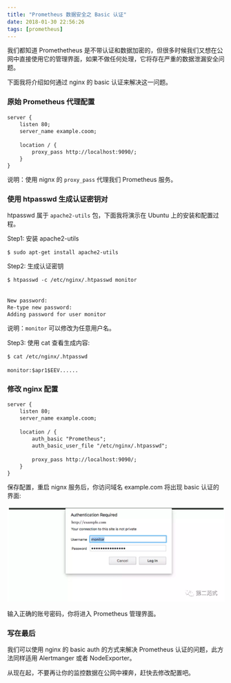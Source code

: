 ```yaml
---
title: "Prometheus 数据安全之 Basic 认证"
date: 2018-01-30 22:56:26
tags: [prometheus]
---
```


我们都知道 Promethetheus 是不带认证和数据加密的，但很多时候我们又想在公网中直接使用它的管理界面，如果不做任何处理，它将存在严重的数据泄漏安全问题。

下面我将介绍如何通过 nginx 的 basic 认证来解决这一问题。

### 原始 Prometheus 代理配置

```
server {
    listen 80;
    server_name example.coom;

    location / {
        proxy_pass http://localhost:9090/;
    }
}
```

说明：使用 nignx 的 `proxy_pass` 代理我们 Prometheus 服务。

### 使用 htpasswd 生成认证密钥对

htpasswd 属于 `apache2-utils` 包，下面我将演示在 Ubuntu 上的安装和配置过程。

Step1: 安装 apache2-utils

```
$ sudo apt-get install apache2-utils
```

Step2: 生成认证密钥

```
$ htpasswd -c /etc/nginx/.htpasswd monitor


New password:
Re-type new password:
Adding password for user monitor
```

说明：`monitor` 可以修改为任意用户名。

Step3: 使用 cat 查看生成内容:

```
$ cat /etc/nginx/.htpasswd

monitor:$apr1$EEV......
```

### 修改 nginx 配置

```
server {
    listen 80;
    server_name example.coom;

    location / {
        auth_basic "Prometheus";
        auth_basic_user_file "/etc/nginx/.htpasswd";
        
        proxy_pass http://localhost:9090/;
    }
}
```

保存配置，重启 nignx 服务后，你访问域名 example.com 将出现 basic 认证的界面:

![nginx-basic.png](/images/prometheus/nginx-basic.png)

输入正确的账号密码，你将进入 Prometheus 管理界面。

### 写在最后

我们可以使用 nginx 的 basic auth 的方式来解决 Prometheus 认证的问题，此方法同样适用 Alertmanger 或者 NodeExporter。

从现在起，不要再让你的监控数据在公网中裸奔，赶快去修改配置吧。
